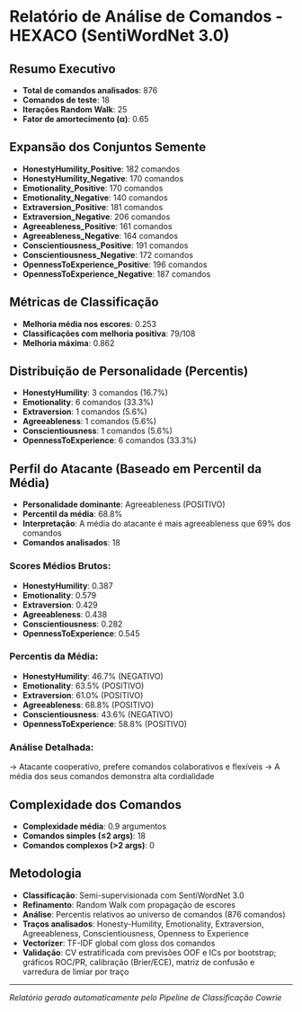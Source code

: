 # Relatório de Análise de Comandos - HEXACO (SentiWordNet 3.0)

## Resumo Executivo
- **Total de comandos analisados**: 876
- **Comandos de teste**: 18
- **Iterações Random Walk**: 25
- **Fator de amortecimento (α)**: 0.65

## Expansão dos Conjuntos Semente
- **HonestyHumility_Positive**: 182 comandos
- **HonestyHumility_Negative**: 170 comandos
- **Emotionality_Positive**: 170 comandos
- **Emotionality_Negative**: 140 comandos
- **Extraversion_Positive**: 181 comandos
- **Extraversion_Negative**: 206 comandos
- **Agreeableness_Positive**: 161 comandos
- **Agreeableness_Negative**: 164 comandos
- **Conscientiousness_Positive**: 191 comandos
- **Conscientiousness_Negative**: 172 comandos
- **OpennessToExperience_Positive**: 196 comandos
- **OpennessToExperience_Negative**: 187 comandos

## Métricas de Classificação
- **Melhoria média nos escores**: 0.253
- **Classificações com melhoria positiva**: 79/108
- **Melhoria máxima**: 0.862

## Distribuição de Personalidade (Percentis)
- **HonestyHumility**: 3 comandos (16.7%)
- **Emotionality**: 6 comandos (33.3%)
- **Extraversion**: 1 comandos (5.6%)
- **Agreeableness**: 1 comandos (5.6%)
- **Conscientiousness**: 1 comandos (5.6%)
- **OpennessToExperience**: 6 comandos (33.3%)

## Perfil do Atacante (Baseado em Percentil da Média)

- **Personalidade dominante**: Agreeableness (POSITIVO)
- **Percentil da média**: 68.8%
- **Interpretação**: A média do atacante é mais agreeableness que 69% dos comandos
- **Comandos analisados**: 18

### Scores Médios Brutos:
- **HonestyHumility**: 0.387
- **Emotionality**: 0.579
- **Extraversion**: 0.429
- **Agreeableness**: 0.438
- **Conscientiousness**: 0.282
- **OpennessToExperience**: 0.545

### Percentis da Média:
- **HonestyHumility**: 46.7% (NEGATIVO)
- **Emotionality**: 63.5% (POSITIVO)
- **Extraversion**: 61.0% (POSITIVO)
- **Agreeableness**: 68.8% (POSITIVO)
- **Conscientiousness**: 43.6% (NEGATIVO)
- **OpennessToExperience**: 58.8% (POSITIVO)

### Análise Detalhada:
→ Atacante cooperativo, prefere comandos colaborativos e flexíveis
→ A média dos seus comandos demonstra alta cordialidade

## Complexidade dos Comandos
- **Complexidade média**: 0.9 argumentos
- **Comandos simples (≤2 args)**: 18
- **Comandos complexos (>2 args)**: 0

## Metodologia
- **Classificação**: Semi-supervisionada com SentiWordNet 3.0
- **Refinamento**: Random Walk com propagação de escores
- **Análise**: Percentis relativos ao universo de comandos (876 comandos)
- **Traços analisados**: Honesty-Humility, Emotionality, Extraversion, Agreeableness, Conscientiousness, Openness to Experience
- **Vectorizer**: TF-IDF global com gloss dos comandos
 - **Validação**: CV estratificada com previsões OOF e ICs por bootstrap; gráficos ROC/PR, calibração (Brier/ECE), matriz de confusão e varredura de limiar por traço

---
*Relatório gerado automaticamente pelo Pipeline de Classificação Cowrie*
